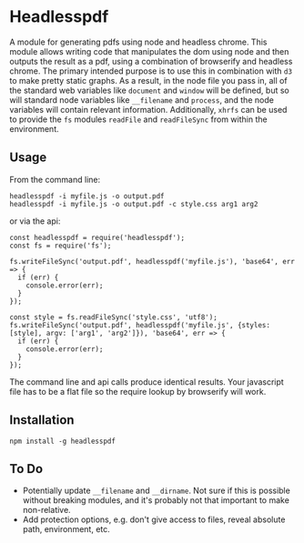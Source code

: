 Headlesspdf
===========

A module for generating pdfs using node and headless chrome.
This module allows writing code that manipulates the dom using node and then outputs the result as a pdf, using a combination of browserify and headless chrome.
The primary intended purpose is to use this in combination with `d3` to make pretty static graphs.
As a result, in the node file you pass in, all of the standard web variables like `document` and `window` will be defined, but so will standard node variables like `__filename` and `process`, and the node variables will contain relevant information.
Additionally, `xhrfs` can be used to provide the `fs` modules `readFile` and `readFileSync` from within the environment.


Usage
-----

From the command line:
```
headlesspdf -i myfile.js -o output.pdf
headlesspdf -i myfile.js -o output.pdf -c style.css arg1 arg2
```

or via the api:
```
const headlesspdf = require('headlesspdf');
const fs = require('fs');

fs.writeFileSync('output.pdf', headlesspdf('myfile.js'), 'base64', err => {
  if (err) {
    console.error(err);
  }
});

const style = fs.readFileSync('style.css', 'utf8');
fs.writeFileSync('output.pdf', headlesspdf('myfile.js', {styles: [style], argv: ['arg1', 'arg2']}), 'base64', err => {
  if (err) {
    console.error(err);
  }
});
```

The command line and api calls produce identical results.
Your javascript file has to be a flat file so the require lookup by browserify will work.

Installation
------------

```
npm install -g headlesspdf
```

To Do
-----

- Potentially update `__filename` and `__dirname`.
  Not sure if this is possible without breaking modules, and it's probably not that important to make non-relative.
- Add protection options, e.g. don't give access to files, reveal absolute path, environment, etc.
